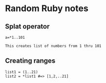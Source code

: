 # Random Ruby notes

## Splat operator
```
a=*1..101

This creates list of numbers from 1 thru 101
```

## Creating ranges
```
list1 = (1..21)
list2 = *list1 #=> [1,2,..21]
```
